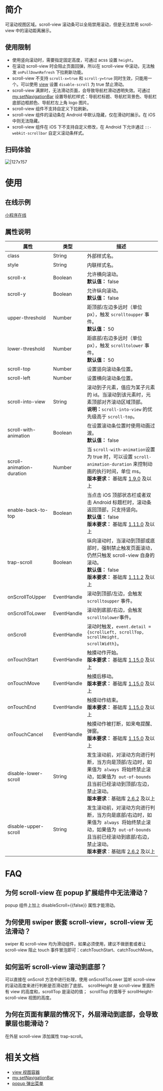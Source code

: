 # 简介

可滚动视图区域。scroll-view 滚动条可以全局禁用滚动，但是无法禁用 scroll-view 中的滚动距离展示。

## 使用限制

- 使用竖向滚动时，需要指定固定高度，可通过 acss 设置 `height`。
- 在滚动 scroll-view 时会阻止页面回弹，所以在 scroll-view 中滚动，无法触发 `onPullDownRefresh` 下拉刷新功能。
- scroll-view 不支持 `scroll-x=true` 和 `scroll-y=true` 同时生效，只能用一个。可以使用 [view](/mini/component/view) 设置 `disable-scroll` 为 true 禁止滑动。
- scroll-view 满屏时，无法滑动页面，会导致导航栏滑动透明失效。可通过 [my.setNavigationBar](https://opendocs.alipay.com/mini/api/xwq8e6) 设置导航栏样式：导航栏标题、导航栏背景色、导航栏底部边框颜色、导航栏左上角 logo 图片。
- scroll-view 组件不支持自定义下拉刷新。
- scroll-view 组件的滚动条在 Android 中默认隐藏，仅在滑动时展示。在 iOS 中则无法隐藏。
- scroll-view 组件在 iOS 下不支持自定义修改，在 Android 下允许通过 `::-webkit-scrollbar` 自定义滚动条样式。

## 扫码体验

![|127x157](https://gw.alipayobjects.com/zos/skylark/63eda77f-c032-4ede-937a-5f644305b10e/2018/jpeg/53e0ded7-1d92-45c7-8b5e-f0197c949767.jpeg#align=left&display=inline&height=1906&margin=%5Bobject%20Object%5D&originHeight=1906&originWidth=1540&status=done&style=none&width=127)

# 使用

## 在线示例

[小程序在线](https://opendocs.alipay.com/openbox/mini/opendocs/basic-component?view=preview&defaultPage=pages/scroll-view/index&defaultOpenedFiles=pages/scroll-view/index&theme=light)

## 属性说明

| **属性** | **类型** | **描述** |
| --- | --- | --- |
| class | String | 外部样式名。 |
| style | String | 内联样式名。 |
| scroll-x | Boolean | 允许横向滚动。<br />**默认值：** false |
| scroll-y | Boolean | 允许纵向滚动。<br />**默认值：** false |
| upper-threshold | Number | 距顶部/左边多远时（单位 px），触发 `scrolltoupper` 事件。<br />**默认值：** 50 |
| lower-threshold | Number | 距底部/右边多远时（单位 px），触发 `scrolltolower` 事件。<br />**默认值：** 50 |
| scroll-top | Number | 设置竖向滚动条位置。 |
| scroll-left | Number | 设置横向滚动条位置。 |
| scroll-into-view | String | 滚动到子元素，值应为某子元素的 id。当滚动到该元素时，元素顶部对齐滚动区域顶部。<br />**说明：**`scroll-into-view` 的优先级高于 `scroll-top`。 |
| scroll-with-animation | Boolean | 在设置滚动条位置时使用动画过渡。<br />**默认值：** false |
| scroll-animation-duration | Number | 当 `scroll-with-animation`设置为 true 时，可以设置 `scroll-animation-duration` 来控制动画的执行时间，单位 ms。<br />**版本要求：** 基础库 [1.9.0](/mini/framework/compatibility) 及以上 |
| enable-back-to-top | Boolean | 当点击 iOS 顶部状态栏或者双击 Android 标题栏时，滚动条返回顶部，只支持竖向。<br />**默认值：** false<br />**版本要求：** 基础库 [1.11.0](/mini/framework/compatibility) 及以上 |
| trap-scroll | Boolean | 纵向滚动时，当滚动到顶部或底部时，强制禁止触发页面滚动，仍然只触发 scroll-view 自身的滚动。<br />**默认值：** false<br />**版本要求：** 基础库 [1.11.2](/mini/framework/compatibility) 及以上 |
| onScrollToUpper | EventHandle | 滚动到顶部/左边，会触发 `scrolltoupper` 事件。 |
| onScrollToLower | EventHandle | 滚动到底部/右边，会触发 `scrolltolower`事件。 |
| onScroll | EventHandle | 滚动时触发，`event.detail = {scrollLeft, scrollTop, scrollHeight, scrollWidth}`。 |
| onTouchStart | EventHandle | 触摸动作开始。<br />**版本要求：** 基础库 [1.15.0](/mini/framework/compatibility) 及以上 |
| onTouchMove | EventHandle | 触摸后移动。<br />**版本要求：** 基础库 [1.15.0](/mini/framework/compatibility) 及以上 |
| onTouchEnd | EventHandle | 触摸动作结束。<br />**版本要求：** 基础库 [1.15.0](/mini/framework/compatibility) 及以上 |
| onTouchCancel | EventHandle | 触摸动作被打断，如来电提醒、弹窗。<br />**版本要求：** 基础库 [1.15.0](/mini/framework/compatibility) 及以上 |
| disable-lower-scroll | String | 发生滚动前，对滚动方向进行判断，当方向是顶部/左边时，如果值为  `always`  将始终禁止滚动，如果值为  `out-of-bounds` 且当前已经滚动到顶部/左边，禁止滚动。<br />**版本要求**：基础库 [2.6.2](https://opendocs.alipay.com/mini/framework/lib-upgrade-v2) 及以上 |
| disable-upper-scroll | String | 发生滚动前，对滚动方向进行判断，当方向是底部/右边时，如果值为  `always`  将始终禁止滚动，如果值为  `out-of-bounds` 且当前已经滚动到底部/右边，禁止滚动。<br />**版本要求**：基础库 [2.6.2](https://opendocs.alipay.com/mini/framework/lib-upgrade-v2) 及以上 |

# FAQ

## 为何 scroll-view 在 popup 扩展组件中无法滑动？

popup 组件上加上 disableScroll={{false}} 属性才能滑动。

## 为何使用 swiper 嵌套 scroll-view，scroll-view 无法滑动？

swiper 和 scroll-view 均为滑动组件，如果必须使用，建议不做嵌套或者让 scroll-view 阻止 touch 事件冒泡即可：catchTouchStart、catchTouchMove。

## 如何监听 scroll-view 滚动到底部？

可以直接在 onScroll 方法中进行处理，使用 onScrollToLower 监听 scroll-view 的滚动高度来进行判断是否滑动到了底部。  scrollHeight 是 scroll-view 里面所有 view 的高度和，scrollTop 是滚动的值；  scrollTop 的值等于 scrollHeight-scroll-view 视图的高度。

## 为何在页面有蒙层的情况下，外层滑动到底部，会导致蒙层也能滑动？

在外层 scroll-view 添加属性 trap-scroll。

# 相关文档

- [view 视图容器](https://opendocs.alipay.com/mini/component/view)
- [my.setNavigationBar](https://opendocs.alipay.com/mini/api/xwq8e6)
- [popup 弹出菜单](https://opendocs.alipay.com/mini/component-ext/popup)
